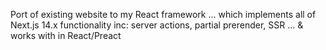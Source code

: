 Port of existing website to my React framework ... which implements all of Next.js 14.x 
functionality inc: server actions, partial prerender, SSR ... & works with  in React/Preact
